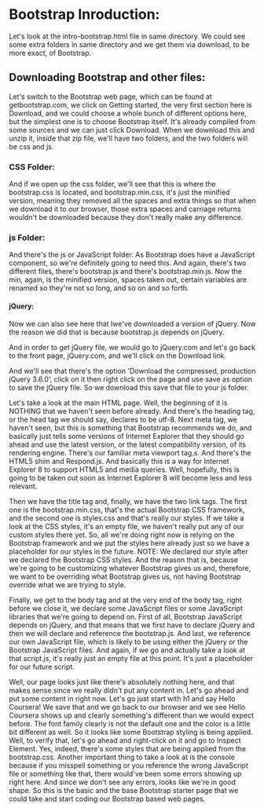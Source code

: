 # Bootstrap Inroduction:
Let's look at the intro-bootstrap.html file in same directory.
We could see some extra folders in same directory and we get them via download, to be more exact, of Bootstrap. 
## Downloading Bootstrap and other files:
Let's switch to the Bootstrap web page, which can be found at getbootstrap.com, we click on Getting started, the very first section here is Download, and we could choose a whole bunch of different options here, but the simplest one is to choose Bootstrap itself. 
It's already compiled from some sources and we can just click Download. 
When we download this and unzip it, inside that zip file, we'll have two folders, and the two folders will be css and js. 
### CSS Folder:
And if we open up the css folder, we'll see that this is where the bootstrap.css is located, and bootstrap.min.css, it's just the minified version, meaning they removed all the spaces and extra things so that when we download it to our browser, those extra spaces and carriage returns wouldn't be downloaded because they don't really make any difference. 
### js Folder:
And there's the js or JavaScript folder. As Bootstrap does have a JavaScript component, so we're definitely going to need this. And again, there's two different files, there's bootstrap.js and there's bootstrap.min.js. 
Now the min, again, is the minified version, spaces taken out, certain variables are renamed so they're not so long, and so on and so forth. 

#### jQuery:
Now we can also see here that Iwe've downloaded a version of jQuery. Now the reason we did that is because bootstrap.js depends on jQuery.

And in order to get jQuery file, we would go to jQuery.com and let's go back to the front page, jQuery.com, and we'll click on the Download link.

And we'll see that there's the option
'Download the compressed, production jQuery 3.6.0', click on it then right click on the page and use save as option to save the jQuery file. So we download this save that file to your js folder. 

Let's take a look at the main HTML page. Well, the beginning of it is NOTHING that we haven't seen before already. 
And there's the heading tag, or the head tag we should say, declares to be utf-8. 
Next meta tag, we haven't seen, but this is something that Bootstrap recommends we do, and basically just tells some versions of Internet Explorer that they should go ahead and use the latest version, or the latest compatibility version, of its rendering engine. 
There's our familiar meta viewport tag.s. 
And there's the HTML5 shim and Respond.js. And basically this is a way for Internet Explorer 8 to support HTML5 and media queries. Well, hopefully, this is going to be taken out soon as Internet Explorer 8 will become less and less relevant. 

Then we have the title tag and, finally, we have the two link tags. The first one is the bootstrap.min.css, that's the actual Bootstrap CSS framework, and the second one is styles.css and that's really our styles. 
If we take a look at the CSS styles, it's an empty file, we haven't really put any of our custom styles there yet. 
So, all we're doing right now is relying on the Bootstrap framework and we put the styles here already just so we have a placeholder for our styles in the future. 
NOTE: We declared our style after we declared the Bootstrap CSS styles. And the reason that is, because we're going to be customizing whatever Bootstrap gives us and, therefore, we want to be overriding what Bootstrap gives us, not having Bootstrap override what we are trying to style. 

Finally, we get to the body tag and at the very end of the body tag, right before we close it, we declare some JavaScript files or some JavaScript libraries that we're going to depend on. 
First of all, Bootstrap JavaScript depends on jQuery, and that means that we first have to declare jQuery and then we will declare and reference the bootstrap.js. 
And last, we reference our own JavaScript file, which is likely to be using either the jQuery or the Bootstrap JavaScript files. And again, if we go and actually take a look at that script.js, it's really just an empty file at this point. It's just a placeholder for our future script. 

Well, our page looks just like there's absolutely nothing here, and that makes sense since we really didn't put any content in. 
Let's go ahead and put some content in right now. Let's go just start with h1 and say Hello Coursera! We save that and we go back to our browser and we see Hello Coursera shows up and clearly something's different than we would expect before. 
The font family clearly is not the default one and the color is a little bit different as well. So it looks like some Bootstrap styling is being applied. 
Well, to verify that, let's go ahead and right-click on it and go to Inspect Element. Yes, indeed, there's some styles that are being applied from the bootstrap.css. 
Another important thing to take a look at is the console because if you misspell something or you reference the wrong JavaScript file or something like that, there would've been some errors showing up right here. 
And since we don't see any errors, looks like we're in good shape. So this is the basic and the base Bootstrap starter page that we could take and start coding our Bootstrap based web pages. 